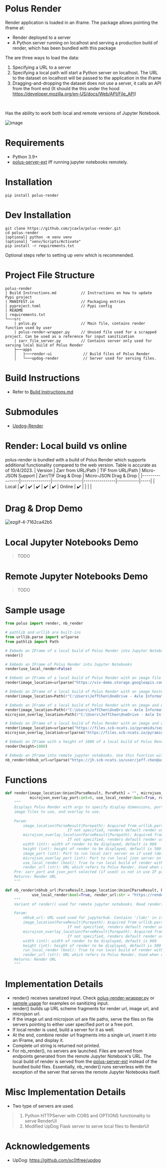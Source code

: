 # Polus Render

Render application is loaded in an iframe. The package allows pointing the iframe at:
* Render deployed to a server
* A Python server running on localhost and serving a production build of render, which has been bundled with this package

The are three ways to load the data:
1. Specifying a URL to a server
2. Specifying a local path will start a Python server on localhost. The URL to the dataset on localhost will be passed to the application in the iframe
3. Dragging-and-dropping the dataset does not use a server, it calls an API from the front end (It should the this under the hood https://developer.mozilla.org/en-US/docs/Web/API/File_API)
</br>

Has the ability to work both local and remote versions of Jupyter Notebook.

![image](https://github.com/jcaxle/polus-render/assets/145499292/2fcd525e-d97a-40fa-87f8-37981bd24be1)

# Requirements
* Python 3.9+
* [polus-server-ext](https://github.com/jcaxle/polus-server-ext) iff running jupyter notebooks remotely.

# Installation
```
pip install polus-render
```

# Dev Installation
```
git clone https://github.com/jcaxle/polus-render.git
cd polus-render
[optional] python -m venv venv
[optional] "venv/Scripts/Activate"
pip install -r requirements.txt
```
Optional steps refer to setting up venv which is recommended.

# Project File Structure
```
polus-render
| Build Instructions.md           // Instructions on how to update Pypi project
| MANIFEST.in                     // Packaging entries
| pyproject.toml                  // Pypi config 
| README                          
| requirements.txt
└───src
    | polus.py                    // Main file, contains render function used by user
    | polus-render-wrapper.py     // Unused file used for a scrapped project. Can be used as a reference for input sanitization
    | zarr_file_server.py         // Contains server only used for serving local build of Polus Render
    ├───apps           
    │   ├───render-ui              // Build files of Polus Render
    │   └───updog-render           // Server used for serving files.
```

# Build Instructions
- Refer to [Build Instructions.md](https://github.com/jcaxle/polus-render/blob/0.0.4/Build%20Instructions.md)

# Submodules
- [Updog-Render](https://github.com/jcaxle/updog-render/tree/71b6b938452f63412eea8edf29b9ff10f4c243dd)

# Render: Local build vs online
polus-render is bundled with a build of Polus Render which supports additional functionality compared to the web version. Table
is accurate as of 10/4/2023.
| Version           | Zarr from URL/Path | TIF from URL/Path   | Micro-JSON Support | Zarr/TIF Drag & Drop | Micro-JSON Drag & Drop | 
|----------------|---------------|---------------|----------------|-----------|-----|
| Local | :heavy_check_mark:  | :heavy_check_mark: | :heavy_check_mark: | :heavy_check_mark: | :heavy_check_mark:
| Online | :heavy_check_mark:  |  |  |  | 

# Drag & Drop Demo
![ezgif-4-7162ca42b5](https://github.com/jcaxle/polus-render/assets/145499292/7a59db1e-3128-4ee0-b9cc-ad1be7d3faee)

# Local Jupyter Notebooks Demo
>TODO
# Remote Jupyter Notebooks Demo
>TODO
# Sample usage
``` Python
from polus import render, nb_render

# pathlib and urllib are built-ins
from urllib.parse import urlparse
from pathlib import Path

# Embeds an IFrame of a local build of Polus Render into Jupyter Notebooks
render()

# Embeds an IFrame of Polus Render into Jupyter Notebooks
render(use_local_render=False)

# Embeds an IFrame of a local build of Polus Render with an image file hosted at "https://viv-demo.storage.googleapis.com/LuCa-7color_Scan1/"
render(image_location=urlparse("https://viv-demo.storage.googleapis.com/LuCa-7color_Scan1/"))

# Embeds an IFrame of a local build of Polus Render with an image hosted locally at "C:\Users\JeffChen\OneDrive - Axle Informatics\Documents\zarr files\pyramid.zarr"
render(image_location=Path(r"C:\Users\JeffChen\OneDrive - Axle Informatics\Documents\zarr files\pyramid.zarr"))

# Embeds an IFrame of a local build of Polus Render with an image and overlay file that is hosted locally
render(image_location=Path(r"C:\Users\JeffChen\OneDrive - Axle Informatics\Documents\zarr files\pyramid.zarr"), \
microjson_overlay_location=Path(r"C:\Users\JeffChen\OneDrive - Axle Informatics\Documents\overlay files\x00_y01_c1_segmentations.json"))

# Embeds an IFrame of a local build of Polus Render with an image and overlay file that is hosted online
render(image_location=urlparse("https://files.scb-ncats.io/pyramids/segmentations/x00_y01_c1.ome.tif"), \
microjson_overlay_location=urlparse("https://files.scb-ncats.io/pyramids/segmentations/x00_y03_c1_segmentations.json"))

# Embeds an IFrame with a height of 1080 of a local build of Polus Render.
render(height=1080)

# Embeds an IFrame into remote jupyter notebooks. Use this function with argument nbhub_url to specify your notebooks url which must have lab in its url
nb_render(nbhub_url=urlparse("https://jh.scb-ncats.io/user/jeff.chen@axleinfo.com/user-namespaces/lab?"), image_location=Path("work/pyramid.zarr"))
```

# Functions
``` Python
def render(image_location:Union[ParseResult, PurePath] = "", microjson_overlay_location:Union[ParseResult, PurePath] = "", width:int=960, height:int=500, image_port:int=0, \
           microjson_overlay_port:int=0, use_local_render:bool=True, render_url:str = "https://render.ci.ncats.io/")->str:
    """
    Displays Polus Render with args to specify display dimensions, port to serve,
    image files to use, and overlay to use.
    
    Param:
        image_location(ParseResult|Purepath): Acquired from urllib.parse.ParseResult or Path, renders url in render.
                            If not specified, renders default render url.
        microjson_overlay_location(ParseResult|Purepath): Acquired from urllib.parse.ParseResult or Path, renders url in render.
                            If not specified, renders default render url
        width (int): width of render to be displayed, default is 960
        height (int): height of render to be displayed, default is 500
        image_port (int): Port to run local zarr server on if used (default is 0 which is the 1st available port).
        microjson_overlay_port (int): Port to run local json server on if used (default is 0 which is the 1st available port).
        use_local_render (bool): True to run local build of render with 1st available port, False to use render_url (default is True)
        render_url (str): URL which refers to Polus Render. Used when run_local_render is False. (default is https://render.ci.ncats.io/)
    Pre: zarr_port and json_port selected (if used) is not in use IF path given is Purepath
    Returns: Render URL
    """

def nb_render(nbhub_url:ParseResult,image_location:Union[ParseResult, PurePath] = "", microjson_overlay_location:Union[ParseResult, PurePath] = "", width:int=960, height:int=500, \
            use_local_render:bool=True, render_url:str = "https://render.ci.ncats.io/")->str:
    """
    Variant of render() used for remote jupyter notebooks. Read render() for usage information

    Param:
        nbhub_url: URL used used for jupyterhub. Contains '/lab/' in its uri
        image_location(ParseResult|Purepath): Acquired from urllib.parse.ParseResult or Path, renders url in render.
                            If not specified, renders default render url.
        microjson_overlay_location(ParseResult|Purepath): Acquired from urllib.parse.ParseResult or Path, renders url in render.
                            If not specified, renders default render url
        width (int): width of render to be displayed, default is 960
        height (int): height of render to be displayed, default is 500
        run_local_render (bool): True to run local build of render with 1st available port, False to use render_url (default is True)
        render_url (str): URL which refers to Polus Render. Used when run_local_render is False. (default is https://render.ci.ncats.io/)
    Returns: Render URL
    """
```

# Implementation Details
- render() receives sanatized input. Check [polus-render-wrapper.py](https://github.com/jcaxle/polus-render/blob/dev-experimental/src/polus-render-wrapper.py) or [sample usage](https://github.com/jcaxle/polus-render/edit/dev-experimental/README.md#sample-usage) for examples on sanitizing input.
- render() builds up URL scheme fragments for render url, image url, and microjson url.
- If the image url and microjson url are file paths, serve the files on file servers pointing to either user specified port or a free port.
- If local render is used, build a server for it as well.
- At the end, combine render url fragments into a single url, insert it into an IFrame, and display it.
- Complete url string is returned not printed.
- For nb_render(), no servers are launched. Files are served from endpoints generated from the remote Jupyter Notebook's URL. The local build of render is served from the [polus-server-ext](https://github.com/jcaxle/polus-server-ext) instead of the bundled build files. Essentially, nb_render() runs serverless with the exception of the server that serves the remote Jupyter Notebooks itself.

# Misc Implementation Details
- Two type of servers are used.
>1. Python HTTPServer with CORS and OPTIONS functionality to serve RenderUI
>2. Modified UpDog Flask server to serve local files to RenderUI

# Acknowledgements
- UpDog: https://github.com/sc0tfree/updog
